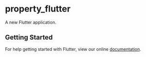 # property_flutter

A new Flutter application.

## Getting Started

For help getting started with Flutter, view our online
[documentation](https://flutter.io/).
